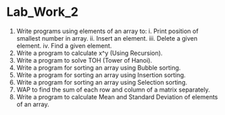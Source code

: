 # Lab_Work_2
1. Write programs using elements of an array to:
i. Print position of smallest number in array.
ii. Insert an element.
iii. Delete a given element.
iv. Find a given element.
2. Write a program to calculate x^y (Using Recursion).
3. Write a program to solve TOH (Tower of Hanoi).
4. Write a program for sorting an array using Bubble sorting.
5. Write a program for sorting an array using Insertion sorting.
6. Write a program for sorting an array using Selection sorting.
7. WAP to find the sum of each row and column of a matrix separately.
8. Write a program to calculate Mean and Standard Deviation of elements
of an array.
